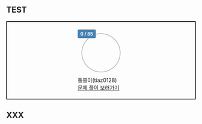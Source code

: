 ## TEST
<!-- PR Status Start -->
<div style="display: flex;flex-wrap: wrap;justify-content: space-around;padding: 20px;border: 2px solid black;"><div style="position: relative"><span style="position: absolute;text-align: center;font-size: 12px;font-weight: 700;color: white;background-color: steelblue;padding: 4px 7px;border-radius: 10%;">0 / 85</span><div style="width: 100px;height: 100px;border-radius: 50%;display: flex;align-items: center;justify-content: center;margin: 10px;border: 2px solid rgba(22, 22, 22, 0.278);background: url('https://avatars.githubusercontent.com/u/44606727?v=4');background-size: cover;"></div><div><span style="text-align: center; font-size: 14px">통붕이</span><span style="text-align: center; font-size: 14px">(tiaz0128)</span></div><a target="_blank" href="https://github.com/tiaz0128/git-actions/pulls?q=is%3Apr+author%3Atiaz0128+assignee%3Atiaz0128"><span style="text-align: center; font-size: 14px">문제 풀이 보러가기</span></a></div>
</div>
<!-- PR Status End -->

## XXX
